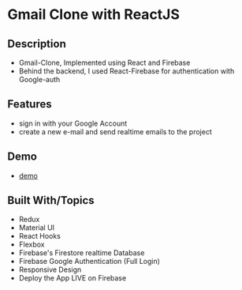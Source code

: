 # Gmail Clone with ReactJS

## Description

- Gmail-Clone, Implemented using React and Firebase
- Behind the backend, I used React-Firebase for authentication with Google-auth

## Features

- sign in with your Google Account
- create a new e-mail and send realtime emails to the project

## Demo

- [demo](https://clone-586f5.web.app)

## Built With/Topics

- Redux
- Material UI
- React Hooks
- Flexbox
- Firebase's Firestore realtime Database
- Firebase Google Authentication (Full Login)
- Responsive Design
- Deploy the App LIVE on Firebase
